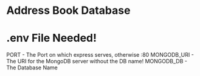 # Address Book Database

# .env File Needed!
PORT - The Port on which express serves, otherwise :80
MONGODB_URI - The URI for the MongoDB server without the DB name!
MONGODB_DB - The Database Name